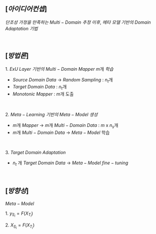 $[아이디어 컨셉]$
-
$단조성$ $가정을$ $만족하는$ $Multi-Domain$ $추정$ $이후,$ $메타$ $모델$ $기반의$ $Domain$ $Adaptation$ $기법$  

<br/>

$[방법론]$
-
$1.$ $ExU$ $Layer$ $기반의$ $Multi-Domain$ $Mapper$ $m$개 $학습$
- $Source$ $Domain$ $Data$ -> $Random$ $Sampling$ : $n_{t}$개
- $Target$ $Domain$ $Data$ : $n_{t}$개
- $Monotonic$ $Mapper$ : $m$개 도출

<br/>

$2.$ $Meta-Learning$ $기반의$ $Meta-Model$ $생성$
- $m$개 $Mapper$ -> $m$개 $Multi-Domain$ $Data$ : $m$ x $n_{s}$개
- $m$개 $Multi-Domain$ $Data$ -> $Meta-Model$ 학습

<br/>

$3.$ $Target$ $Domain$ $Adaptation$
- $n_{t}$ 개 $Target$ $Domain$ $Data$ -> $Meta-Model$ $fine-tuning$

<br/>

$[방향성]$
-
$Meta-Model$

$1.$ $y_{S_i} = F(X_{T_i})$

$2.$ $X_{S_i} = F(X_{T_i})$
